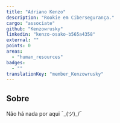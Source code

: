 ```yaml
---
title: "Adriano Kenzo"
description: "Rookie em Cibersegurança."
cargo: "associate"
github: "Kenzowrusky"
linkedin: "kenzo-osako-b565a4358"
external: ""
points: 0
areas:
  - "human_resources"
badges:
  - ""
translationKey: "member_Kenzowrusky"
---
```

## Sobre
Não há nada por aqui ¯\_(ツ)_/¯

